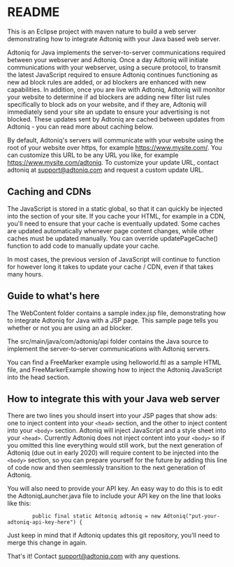 # README #

This is an Eclipse project with maven nature to build a web server demonstrating how to integrate Adtoniq with your Java based web server.

Adtoniq for Java implements the server-to-server communications required between your webserver and Adtoniq. Once a day Adtoniq will initiate communications with your webserver, using a secure protocol, to transmit the latest JavaScript required to ensure Adtoniq continues functioning as new ad block rules are added, or ad blockers are enhanced with new capabilities. In addition, once you are live with Adtoniq, Adtoniq will monitor your website to determine if ad blockers are adding new filter list rules specifically to block ads on your website, and if they are, Adtoniq will immediately send your site an update to ensure your advertising is not blocked. These updates sent by Adtoniq are cached between updates from Adtoniq - you can read more about caching below.

By default, Adtoniq's servers will communicate with your website using the root of your website over https, for example https://www.mysite.com/. You can customize this URL to be any URL you like, for example https://www.mysite.com/adtoniq. To customize your update URL, contact adtoniq at support@adtoniq.com and request a custom update URL.

## Caching and CDNs ##

The JavaScript is stored in a static global, so that it can quickly be injected into the <head> section of your site. If you cache your HTML, for example in a CDN, you'll need to ensure that your cache is eventually updated. Some caches are updated automatically whenever page content changes, while other caches must be updated manually. You can override updatePageCache() function to add code to manually update your cache.

In most cases, the previous version of JavaScript will continue to function for however long it takes to update your cache / CDN, even if that takes many hours. 

## Guide to what's here ##

The WebContent folder contains a sample index.jsp file, demonstrating how to integrate Adtoniq for Java with a JSP page. This sample page tells you whether or not you are using an ad blocker.

The src/main/java/com/adtoniq/api folder contains the Java source to implement the server-to-server communications with Adtoniq servers.

You can find a FreeMarker example using helloworld.ftl as a sample HTML file, and FreeMarkerExample showing how to inject the Adtoniq JavaScript into the head section.

## How to integrate this with your Java web server ##

There are two lines you should insert into your JSP pages that show ads: one to inject content into your `<head>` section, and the other to inject content into your `<body>` section. Adtoniq will inject JavaScript and a style sheet into your `<head>`. Currently Adtoniq does not inject content into your `<body>` so if you omitted this line everything would still work, but the next generation of Adtoniq (due out in early 2020) will require content to be injected into the `<body>` section, so you can prepare yourself for the future by adding this line of code now and then seemlessly transition to the next generation of Adtoniq.

You will also need to provide your API key. An easy way to do this is to edit the AdtoniqLauncher.java file to include your API key on the line that looks like this:

	    	public final static Adtoniq adtoniq = new Adtoniq("put-your-adtoniq-api-key-here") {

Just keep in mind that if Adtoniq updates this git repository, you'll need to merge this change in again.

That's it! Contact support@adtoniq.com with any questions.